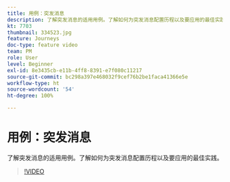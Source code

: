 ```yaml
---
title: 用例：突发消息
description: 了解突发消息的适用用例。了解如何为突发消息配置历程以及要应用的最佳实践。
kt: 7703
thumbnail: 334523.jpg
feature: Journeys
doc-type: feature video
team: PM
role: User
level: Beginner
exl-id: 8e3435cb-e11b-4ff8-8391-e7f080c11217
source-git-commit: bc298a397e468032f9cef76b2be1faca41366e5e
workflow-type: ht
source-wordcount: '54'
ht-degree: 100%

---
```


# 用例：突发消息

了解突发消息的适用用例。了解如何为突发消息配置历程以及要应用的最佳实践。

>[!VIDEO](https://video.tv.adobe.com/v/334523?quality=12)
